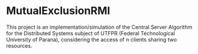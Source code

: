 # MutualExclusionRMI

This project is an implementation/simulation of the Central Server Algorithm for the Distributed Systems subject of UTFPR (Federal Technological University of Parana), considering the access of n clients sharing two resources.
